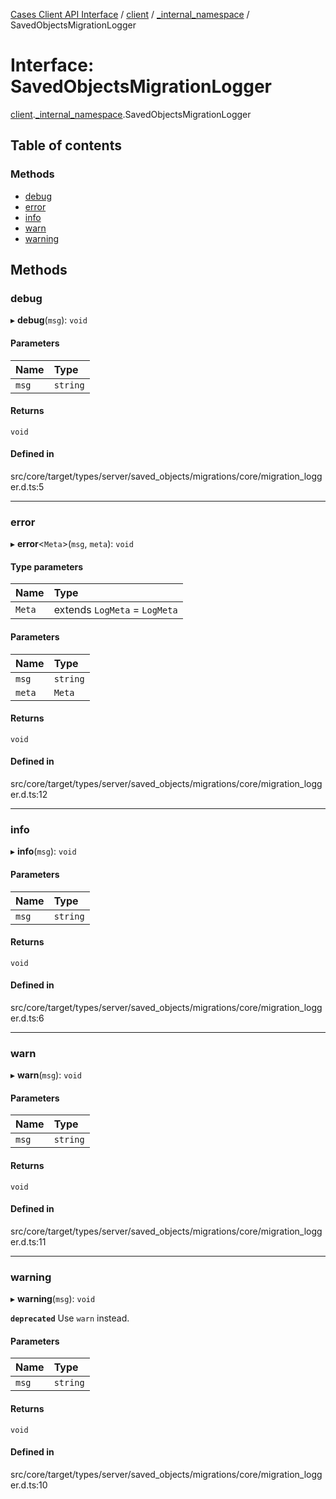 [Cases Client API Interface](../README.md) / [client](../modules/client.md) / [\_internal\_namespace](../modules/client._internal_namespace.md) / SavedObjectsMigrationLogger

# Interface: SavedObjectsMigrationLogger

[client](../modules/client.md).[_internal_namespace](../modules/client._internal_namespace.md).SavedObjectsMigrationLogger

## Table of contents

### Methods

- [debug](client._internal_namespace.SavedObjectsMigrationLogger.md#debug)
- [error](client._internal_namespace.SavedObjectsMigrationLogger.md#error)
- [info](client._internal_namespace.SavedObjectsMigrationLogger.md#info)
- [warn](client._internal_namespace.SavedObjectsMigrationLogger.md#warn)
- [warning](client._internal_namespace.SavedObjectsMigrationLogger.md#warning)

## Methods

### debug

▸ **debug**(`msg`): `void`

#### Parameters

| Name | Type |
| :------ | :------ |
| `msg` | `string` |

#### Returns

`void`

#### Defined in

src/core/target/types/server/saved_objects/migrations/core/migration_logger.d.ts:5

___

### error

▸ **error**<`Meta`\>(`msg`, `meta`): `void`

#### Type parameters

| Name | Type |
| :------ | :------ |
| `Meta` | extends `LogMeta` = `LogMeta` |

#### Parameters

| Name | Type |
| :------ | :------ |
| `msg` | `string` |
| `meta` | `Meta` |

#### Returns

`void`

#### Defined in

src/core/target/types/server/saved_objects/migrations/core/migration_logger.d.ts:12

___

### info

▸ **info**(`msg`): `void`

#### Parameters

| Name | Type |
| :------ | :------ |
| `msg` | `string` |

#### Returns

`void`

#### Defined in

src/core/target/types/server/saved_objects/migrations/core/migration_logger.d.ts:6

___

### warn

▸ **warn**(`msg`): `void`

#### Parameters

| Name | Type |
| :------ | :------ |
| `msg` | `string` |

#### Returns

`void`

#### Defined in

src/core/target/types/server/saved_objects/migrations/core/migration_logger.d.ts:11

___

### warning

▸ **warning**(`msg`): `void`

**`deprecated`** Use `warn` instead.

#### Parameters

| Name | Type |
| :------ | :------ |
| `msg` | `string` |

#### Returns

`void`

#### Defined in

src/core/target/types/server/saved_objects/migrations/core/migration_logger.d.ts:10
